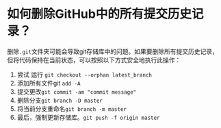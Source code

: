 # 如何删除GitHub中的所有提交历史记录？

删除`.git`文件夹可能会导致git存储库中的问题。如果要删除所有提交历史记录，但将代码保持在当前状态，可以按照以下方式安全地执行此操作：

1. 尝试 运行 `git checkout --orphan latest_branch`
2. 添加所有文件git `add -A`
3. 提交更改`git commit -am "commit message"`
4. 删除分支`git branch -D master`
5. 将当前分支重命名`git branch -m master`
6. 最后，强制更新存储库。`git push -f origin master`